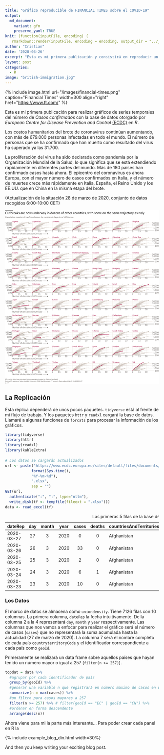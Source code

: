 ```yaml
---
title: "Gráfico reproducible de FINANCIAL TIMES sobre el COVID-19"
output:
  md_document:
    variant: gfm
    preserve_yaml: TRUE
knit: (function(inputFile, encoding) {
   rmarkdown::render(inputFile, encoding = encoding, output_dir = "../_posts") })
author: "Cristian"
date: '2020-03-26'
excerpt: "Esta es mi primera publicación y consistirá en reproducir un gráfico de FINANCIAL TIMES sobre la propagación del COVID-19."
layout: post
categories:
  - R
image: "british-immigration.jpg"
---
```


{% include image.html url="/images/financial-times.png" caption="Financial Times" width=300 align="right" href="https://www.ft.com/" %}

Esta es mi primera publicación para realizar gráficos de series temporales del número de *Casos confirmados* con la base de datos otorgado por *European Centre for Disease Prevention and Control* [(ECDC)](https://www.ecdc.europa.eu/en) en *R*.

Los costos humanitarios del brote de coronavirus continúan aumentando, con más de 679.000 personas infectadas en todo el mundo. El número de personas que se ha confirmado que han muerto como resultado del virus ha superado ya las 31.700. 

La proliferación del virus ha sido declarada como pandemia por la Organización Mundial de la Salud, lo que significa que se está extendiendo rápidamente en diferentes partes del mundo. Más de 180 países han confirmado casos hasta ahora. El epicentro del coronavirus es ahora Europa, con el mayor número de casos confirmados en Italia, y el número de muertes crece más rápidamente en Italia, España, el Reino Unido y los EE.UU. que en China en la misma etapa del brote.

(Actualización de la situación 28 de marzo de 2020, conjunto de datos recogidos 6:00-10:00 CET)

![FT covid-19](/images/ft-facet-wrap.png)

## La Replicación

Esta réplica dependerá de unos pocos paquetes. `tidyverse` está al frente de mi flujo de trabajo. Y los paquetes `httr` y `readxl` cargará la base de datos. Llamaré a algunas funciones de `forcats` para procesar la información de los gráficos.

```r
library(tidyverse)
library(httr)
library(readxl)
library(kableExtra)

# Los datos se cargarán actualizados
url <- paste("https://www.ecdc.europa.eu/sites/default/files/documents/COVID-19-geographic-disbtribution-worldwide-",
            format(Sys.time(),
            "%Y-%m-%d"),
            ".xlsx",
            sep = "")
GET(url,
  authenticate(":", ":", type="ntlm"),
  write_disk(tf <- tempfile(fileext = ".xlsx")))
data <- read_excel(tf)
```

<table id="cristable">
<caption>Las primeras 5 filas de la base de datos</caption>
 <thead>
  <tr>
   <th style="text-align:left;"> dateRep </th>
   <th style="text-align:center;"> day </th>
   <th style="text-align:center;"> month </th>
   <th style="text-align:center;"> year </th>
   <th style="text-align:center;"> cases </th>
   <th style="text-align:center;"> deaths </th>
   <th style="text-align:left;"> countriesAndTerritories </th>
   <th style="text-align:left;"> geoId </th>
   <th style="text-align:left;"> countryterritoryCode </th>
   <th style="text-align:center;"> popData2018 </th>
  </tr>
 </thead>
<tbody>
  <tr>
   <td style="text-align:left;"> 2020-03-27 </td>
   <td style="text-align:center;"> 27 </td>
   <td style="text-align:center;"> 3 </td>
   <td style="text-align:center;"> 2020 </td>
   <td style="text-align:center;"> 0 </td>
   <td style="text-align:center;"> 0 </td>
   <td style="text-align:left;"> Afghanistan </td>
   <td style="text-align:left;"> AF </td>
   <td style="text-align:left;"> AFG </td>
   <td style="text-align:center;"> 37172386 </td>
  </tr>
  <tr>
   <td style="text-align:left;"> 2020-03-26 </td>
   <td style="text-align:center;"> 26 </td>
   <td style="text-align:center;"> 3 </td>
   <td style="text-align:center;"> 2020 </td>
   <td style="text-align:center;"> 33 </td>
   <td style="text-align:center;"> 0 </td>
   <td style="text-align:left;"> Afghanistan </td>
   <td style="text-align:left;"> AF </td>
   <td style="text-align:left;"> AFG </td>
   <td style="text-align:center;"> 37172386 </td>
  </tr>
  <tr>
   <td style="text-align:left;"> 2020-03-25 </td>
   <td style="text-align:center;"> 25 </td>
   <td style="text-align:center;"> 3 </td>
   <td style="text-align:center;"> 2020 </td>
   <td style="text-align:center;"> 2 </td>
   <td style="text-align:center;"> 0 </td>
   <td style="text-align:left;"> Afghanistan </td>
   <td style="text-align:left;"> AF </td>
   <td style="text-align:left;"> AFG </td>
   <td style="text-align:center;"> 37172386 </td>
  </tr>
  <tr>
   <td style="text-align:left;"> 2020-03-24 </td>
   <td style="text-align:center;"> 24 </td>
   <td style="text-align:center;"> 3 </td>
   <td style="text-align:center;"> 2020 </td>
   <td style="text-align:center;"> 6 </td>
   <td style="text-align:center;"> 1 </td>
   <td style="text-align:left;"> Afghanistan </td>
   <td style="text-align:left;"> AF </td>
   <td style="text-align:left;"> AFG </td>
   <td style="text-align:center;"> 37172386 </td>
  </tr>
  <tr>
   <td style="text-align:left;"> 2020-03-23 </td>
   <td style="text-align:center;"> 23 </td>
   <td style="text-align:center;"> 3 </td>
   <td style="text-align:center;"> 2020 </td>
   <td style="text-align:center;"> 10 </td>
   <td style="text-align:center;"> 0 </td>
   <td style="text-align:left;"> Afghanistan </td>
   <td style="text-align:left;"> AF </td>
   <td style="text-align:left;"> AFG </td>
   <td style="text-align:center;"> 37172386 </td>
  </tr>
</tbody>
</table>

### Los Datos

El marco de datos se almacena como `uniondensity`. Tiene 7126 filas con 10 columnas. La primera columna, `dateRep` la fecha intuitivamente. De la columna 2 a la 4 representará `day`, `month` y `year` respectivamente. Las columnas que nos vamos a enfocar para realizar el gráfico será el número de casos (`cases`) que no representará la suma acumulada hasta la actualidad (27 de marzo de 2020). La columna 7 será el nombre completo de cada país `countryterritoryCode` y el identificador correspondiente a cada país como `geoId`.

Primeramente se realizará un data frame sobre aquellos países que hayan tenido un número mayor o igual a 257 (`filter(n >= 257)`).

```r
topdat = data %>%
  #agrupar por cada identificador de país
  group_by(geoId) %>%
  #generar una variable n que registrará en número maximo de casos en un día para todos los países
  summarize(n = max(cases)) %>%
  #un filtro para casos mayores a 257
  filter(n >= 257) %>% # filter(geoId == "EC" | geoId == "CN") %>%
  #ordenar en forma descendente
  arrange(desc(n))
```
Ahora viene para mi la parte más intereante... Para poder crear cada panel en R la

{% include example_blog_din.html width=30%}

And then you keep writing your exciting blog post.
